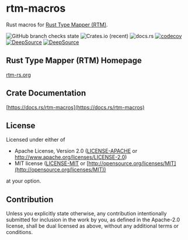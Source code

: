 # rtm-macros

Rust macros for [Rust Type Mapper (RTM)](https://rtm-rs.org).

![GitHub branch checks state](https://img.shields.io/github/checks-status/rtm-rs/rtm-macros/main)
![Crates.io (recent)](https://img.shields.io/crates/dr/rtm-macros)
![docs.rs](https://img.shields.io/docsrs/rtm-macros)
[![codecov](https://codecov.io/gh/rtm-rs/rtm-macros/branch/main/graph/badge.svg)](https://codecov.io/gh/rtm-rs/rtm-macros)
[![DeepSource](https://deepsource.io/gh/rtm-rs/rtm-macros.svg/?label=active+issues&show_trend=true&token=6nwFjH9D5hpzgH94vasqI0kI)](https://deepsource.io/gh/rtm-rs/rtm-macros/?ref=repository-badge)
[![DeepSource](https://deepsource.io/gh/rtm-rs/rtm-macros.svg/?label=resolved+issues&show_trend=true&token=6nwFjH9D5hpzgH94vasqI0kI)](https://deepsource.io/gh/rtm-rs/rtm-macros/?ref=repository-badge)

## Rust Type Mapper (RTM) Homepage

[rtm-rs.org](https://rtm-rs.org)

## Crate Documentation

[https://docs.rs/rtm-macros](https://docs.rs/rtm-macros)

## License

Licensed under either of

* Apache License, Version 2.0
   ([LICENSE-APACHE](LICENSE-APACHE) or [http://www\.apache\.org/licenses/LICENSE-2.0](http://www\.apache\.org/licenses/LICENSE-2.0))
* MIT license
   ([LICENSE-MIT](LICENSE-MIT) or [http://opensource.org/licenses/MIT](http://opensource.org/licenses/MIT))

at your option.

## Contribution

Unless you explicitly state otherwise, any contribution intentionally submitted
for inclusion in the work by you, as defined in the Apache-2.0 license, shall be
dual licensed as above, without any additional terms or conditions.
